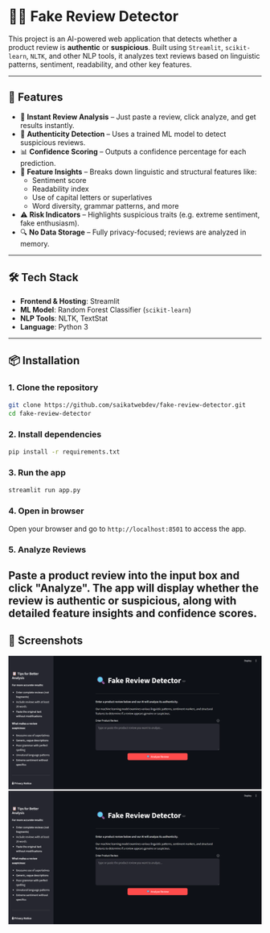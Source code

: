 # 🕵️‍♂️ Fake Review Detector

This project is an AI-powered web application that detects whether a product review is **authentic** or **suspicious**. Built using `Streamlit`, `scikit-learn`, `NLTK`, and other NLP tools, it analyzes text reviews based on linguistic patterns, sentiment, readability, and other key features.

---

## 🚀 Features

- 📌 **Instant Review Analysis** – Just paste a review, click analyze, and get results instantly.
- 🎯 **Authenticity Detection** – Uses a trained ML model to detect suspicious reviews.
- 📊 **Confidence Scoring** – Outputs a confidence percentage for each prediction.
- 🧠 **Feature Insights** – Breaks down linguistic and structural features like:
  - Sentiment score
  - Readability index
  - Use of capital letters or superlatives
  - Word diversity, grammar patterns, and more
- ⚠️ **Risk Indicators** – Highlights suspicious traits (e.g. extreme sentiment, fake enthusiasm).
- 🔍 **No Data Storage** – Fully privacy-focused; reviews are analyzed in memory.

---

## 🛠️ Tech Stack

- **Frontend & Hosting**: Streamlit
- **ML Model**: Random Forest Classifier (`scikit-learn`)
- **NLP Tools**: NLTK, TextStat
- **Language**: Python 3

---

## 📦 Installation

### 1. Clone the repository

```bash
git clone https://github.com/saikatwebdev/fake-review-detector.git
cd fake-review-detector

```
### 2. Install dependencies
```bash
pip install -r requirements.txt
```
### 3. Run the app
```bash
streamlit run app.py
```
### 4. Open in browser
Open your browser and go to `http://localhost:8501` to access the app.
### 5. Analyze Reviews
Paste a product review into the input box and click "Analyze". The app will display whether the review is authentic or suspicious, along with detailed feature insights and confidence scores.
---
## 📸 Screenshots

![Screenshot 1](Screenshots\Fake-review-detector.png)
![Screenshot 2](Screenshots\fake-review-detector.png)
